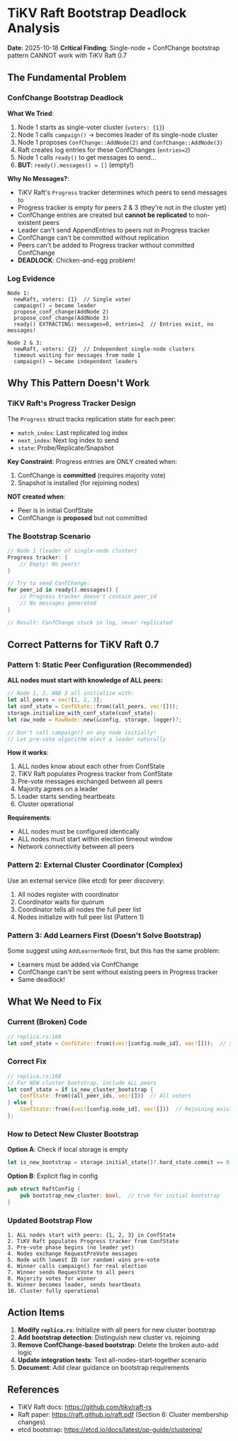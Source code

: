 # TiKV Raft Bootstrap Deadlock Analysis

**Date**: 2025-10-18
**Critical Finding**: Single-node + ConfChange bootstrap pattern CANNOT work with TiKV Raft 0.7

## The Fundamental Problem

### ConfChange Bootstrap Deadlock

**What We Tried**:
1. Node 1 starts as single-voter cluster (`voters: {1}`)
2. Node 1 calls `campaign()` → becomes leader of its single-node cluster
3. Node 1 proposes `ConfChange::AddNode(2)` and `ConfChange::AddNode(3)`
4. Raft creates log entries for these ConfChanges (`entries=2`)
5. Node 1 calls `ready()` to get messages to send...
6. **BUT**: `ready().messages() = []` (empty!)

**Why No Messages?**:
- TiKV Raft's `Progress` tracker determines which peers to send messages to
- Progress tracker is empty for peers 2 & 3 (they're not in the cluster yet)
- ConfChange entries are created but **cannot be replicated** to non-existent peers
- Leader can't send AppendEntries to peers not in Progress tracker
- ConfChange can't be committed without replication
- Peers can't be added to Progress tracker without committed ConfChange
- **DEADLOCK**: Chicken-and-egg problem!

### Log Evidence

```
Node 1:
  newRaft, voters: {1}  // Single voter
  campaign() → became leader
  propose_conf_change(AddNode 2)
  propose_conf_change(AddNode 3)
  ready() EXTRACTING: messages=0, entries=2  // Entries exist, no messages!

Node 2 & 3:
  newRaft, voters: {2}  // Independent single-node clusters
  timeout waiting for messages from node 1
  campaign() → became independent leaders
```

## Why This Pattern Doesn't Work

### TiKV Raft's Progress Tracker Design

The `Progress` struct tracks replication state for each peer:
- `match_index`: Last replicated log index
- `next_index`: Next log index to send
- `state`: Probe/Replicate/Snapshot

**Key Constraint**: Progress entries are ONLY created when:
1. ConfChange is **committed** (requires majority vote)
2. Snapshot is installed (for rejoining nodes)

**NOT created when**:
- Peer is in initial ConfState
- ConfChange is **proposed** but not committed

### The Bootstrap Scenario

```rust
// Node 1 (leader of single-node cluster)
Progress tracker: {
    // Empty! No peers!
}

// Try to send ConfChange:
for peer_id in ready().messages() {
    // Progress tracker doesn't contain peer_id
    // No messages generated
}

// Result: ConfChange stuck in log, never replicated
```

## Correct Patterns for TiKV Raft 0.7

### Pattern 1: Static Peer Configuration (Recommended)

**ALL nodes must start with knowledge of ALL peers:**

```rust
// Node 1, 2, AND 3 all initialize with:
let all_peers = vec![1, 2, 3];
let conf_state = ConfState::from((all_peers, vec![]));
storage.initialize_with_conf_state(conf_state);
let raw_node = RawNode::new(&config, storage, logger)?;

// Don't call campaign() on any node initially!
// Let pre-vote algorithm elect a leader naturally
```

**How it works**:
1. ALL nodes know about each other from ConfState
2. TiKV Raft populates Progress tracker from ConfState
3. Pre-vote messages exchanged between all peers
4. Majority agrees on a leader
5. Leader starts sending heartbeats
6. Cluster operational

**Requirements**:
- ALL nodes must be configured identically
- ALL nodes must start within election timeout window
- Network connectivity between all peers

### Pattern 2: External Cluster Coordinator (Complex)

Use an external service (like etcd) for peer discovery:
1. All nodes register with coordinator
2. Coordinator waits for quorum
3. Coordinator tells all nodes the full peer list
4. Nodes initialize with full peer list (Pattern 1)

### Pattern 3: Add Learners First (Doesn't Solve Bootstrap)

Some suggest using `AddLearnerNode` first, but this has the same problem:
- Learners must be added via ConfChange
- ConfChange can't be sent without existing peers in Progress tracker
- Same deadlock!

## What We Need to Fix

### Current (Broken) Code

```rust
// replica.rs:168
let conf_state = ConfState::from((vec![config.node_id], vec![]));  // Single voter
```

### Correct Fix

```rust
// replica.rs:168
// For NEW cluster bootstrap, include ALL peers
let conf_state = if is_new_cluster_bootstrap {
    ConfState::from((all_peer_ids, vec![]))  // All voters
} else {
    ConfState::from((vec![config.node_id], vec![]))  // Rejoining existing cluster
};
```

### How to Detect New Cluster Bootstrap

**Option A**: Check if local storage is empty
```rust
let is_new_bootstrap = storage.initial_state()?.hard_state.commit == 0;
```

**Option B**: Explicit flag in config
```rust
pub struct RaftConfig {
    pub bootstrap_new_cluster: bool,  // true for initial bootstrap
}
```

### Updated Bootstrap Flow

```
1. ALL nodes start with peers: {1, 2, 3} in ConfState
2. TiKV Raft populates Progress tracker from ConfState
3. Pre-vote phase begins (no leader yet)
4. Nodes exchange RequestPreVote messages
5. Node with lowest ID (or random) wins pre-vote
6. Winner calls campaign() for real election
7. Winner sends RequestVote to all peers
8. Majority votes for winner
9. Winner becomes leader, sends heartbeats
10. Cluster fully operational
```

## Action Items

1. **Modify `replica.rs`**: Initialize with all peers for new cluster bootstrap
2. **Add bootstrap detection**: Distinguish new cluster vs. rejoining
3. **Remove ConfChange-based bootstrap**: Delete the broken auto-add logic
4. **Update integration tests**: Test all-nodes-start-together scenario
5. **Document**: Add clear guidance on bootstrap requirements

## References

- TiKV Raft docs: https://github.com/tikv/raft-rs
- Raft paper: https://raft.github.io/raft.pdf (Section 6: Cluster membership changes)
- etcd bootstrap: https://etcd.io/docs/latest/op-guide/clustering/
